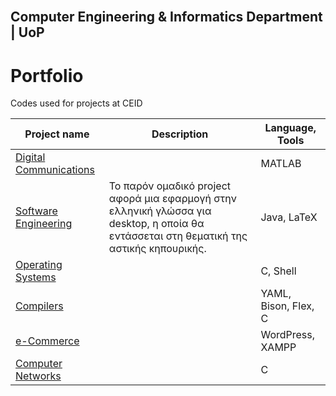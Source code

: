 <!-- PROJECT LOGO -->
<br />
<p align="center">

## Computer Engineering & Informatics Department | UoP 
  


# Portfolio
Codes used for projects at CEID

Project name | Description |Language, Tools
------------- |  ------------ |  ------------
[Digital Communications](https://github.com/sskrs/CEID_LIFE/tree/master/Digital%20Communications) || MATLAB
[Software Engineering](https://github.com/sskrs/CEID_LIFE/tree/master/SoftEngProject19-master) |Το παρόν ομαδικό project αφορά μια εφαρμογή στην ελληνική γλώσσα για desktop, η οποία θα εντάσσεται στη θεματική της αστικής κηπουρικής. |  Java, LaTeX
[Operating Systems](https://github.com/sskrs/CEID_LIFE/tree/master/OS) | |C, Shell
[Compilers](https://github.com/sskrs/CEID-Projects-/tree/master/Compilers)  | |YAML, Bison, Flex, C
[e-Commerce](https://github.com/sskrs/CEID-Projects-/tree/master/e-Commerce) | |WordPress, XAMPP
[Computer Networks](https://github.com/sskrs/CEID-Projects-/tree/master/Computer%20Networks)||C
</p>
